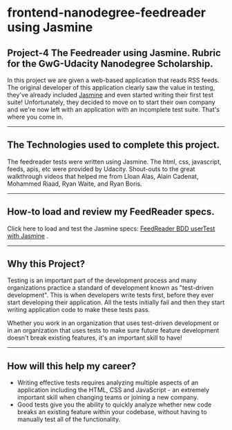 frontend-nanodegree-feedreader using Jasmine
===============================

Project-4 The Feedreader using Jasmine. Rubric for the GwG-Udacity Nanodegree Scholarship.
-----------------------------------------------------------------------------
In this project we are given a web-based application that reads RSS feeds. The original developer of this application clearly saw the value in testing, they've already included [Jasmine](http://jasmine.github.io/) and even started writing their first test suite! Unfortunately, they decided to move on to start their own company and we're now left with an application with an incomplete test suite. That's where you come in. 
- - - - - - - - - - - - - - - - - - - - - - - - - - - - - - - - - - - - - - - - - - - - - - 

The Technologies used to complete this project.
--------------------------------------------
The feedreader tests were written using Jasmine. The html, css, javascript, feeds, apis, etc were provided by Udacity. Shout-outs to the great walkthrough videos that helped me from Lloan Alas, Alain Cadenat, Mohammed Riaad, Ryan Waite, and Ryan Boris.
- - - - - - - - - - - - - - - - - - - - - - - - - - - - - - - - - - - - - - - - - - - - - - -

How-to load and review my FeedReader specs.
----------------------------------------------
Click here to load and test the Jasmine specs: [FeedReader BDD userTest with Jasmine](https://drjwebsitedesign.github.io/Google-Udacity-NanoDegree_Project4_Jasmine-Debugging-FeedReader/) .
- - - - - - - - - - - - - - - - - - - - - - - - - - - - - - - - - - - - - - - - - - - - - 

Why this Project?
-----------------------------------------------------------------------------
Testing is an important part of the development process and many organizations practice a standard of development known as "test-driven development". This is when developers write tests first, before they ever start developing their application. All the tests initially fail and then they start writing application code to make these tests pass.

Whether you work in an organization that uses test-driven development or in an organization that uses tests to make sure future feature development doesn't break existing features, it's an important skill to have!
- - - - - - - - - - - - - - - - - - - - - - - - - - - - - - - - - - - - - - - - - - - - - - 

How will this help my career?
----------------------------------------------
* Writing effective tests requires analyzing multiple aspects of an application including the HTML, CSS and JavaScript - an extremely important skill when changing teams or joining a new company.
* Good tests give you the ability to quickly analyze whether new code breaks an existing feature within your codebase, without having to manually test all of the functionality.
